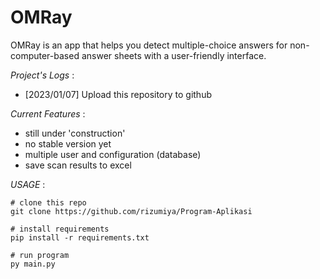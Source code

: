 OMRay
======

OMRay is an app that helps you detect multiple-choice answers for non-computer-based answer sheets with a user-friendly interface.

_Project's Logs_ :

- [2023/01/07] Upload this repository to github


_Current Features_ :

- still under 'construction'
- no stable version yet
- multiple user and configuration (database)
- save scan results to excel


_USAGE_ :
~~~
# clone this repo
git clone https://github.com/rizumiya/Program-Aplikasi

# install requirements
pip install -r requirements.txt

# run program
py main.py
~~~
